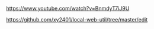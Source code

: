 https://www.youtube.com/watch?v=BnmdyT7iJ9U

https://github.com/xy2401/local-web-util/tree/master/edit


